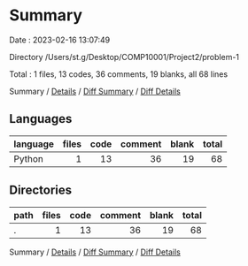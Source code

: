 # Summary

Date : 2023-02-16 13:07:49

Directory /Users/st.g/Desktop/COMP10001/Project2/problem-1

Total : 1 files,  13 codes, 36 comments, 19 blanks, all 68 lines

Summary / [Details](details.md) / [Diff Summary](diff.md) / [Diff Details](diff-details.md)

## Languages
| language | files | code | comment | blank | total |
| :--- | ---: | ---: | ---: | ---: | ---: |
| Python | 1 | 13 | 36 | 19 | 68 |

## Directories
| path | files | code | comment | blank | total |
| :--- | ---: | ---: | ---: | ---: | ---: |
| . | 1 | 13 | 36 | 19 | 68 |

Summary / [Details](details.md) / [Diff Summary](diff.md) / [Diff Details](diff-details.md)